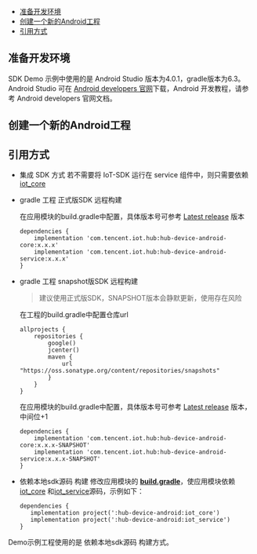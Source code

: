  * [准备开发环境](#准备开发环境)
 * [创建一个新的Android工程](#创建一个新的Android工程)
 * [引用方式](#引用方式)

## 准备开发环境
SDK Demo 示例中使用的是 Android Studio 版本为4.0.1，gradle版本为6.3。
Android Studio 可在 [Android developers 官网](https://developer.android.com/studio)下载，Android 开发教程，请参考 Android developers 官网文档。

## 创建一个新的Android工程

## 引用方式
- 集成 SDK 方式
  若不需要将 IoT-SDK 运行在 service 组件中，则只需要依赖 [iot_core](../../hub-device-android/iot_core)
 -  gradle 工程 正式版SDK 远程构建

    在应用模块的build.gradle中配置，具体版本号可参考 [Latest release](https://github.com/tencentyun/iot-device-java/releases) 版本 
    ``` gr
    dependencies {
        implementation 'com.tencent.iot.hub:hub-device-android-core:x.x.x'
        implementation 'com.tencent.iot.hub:hub-device-android-service:x.x.x'
    }
    ```
 -  gradle 工程 snapshot版SDK 远程构建

    > 建议使用正式版SDK，SNAPSHOT版本会静默更新，使用存在风险

    在工程的build.gradle中配置仓库url
    ``` gr
    allprojects {
        repositories {
            google()
            jcenter()
            maven {
                url "https://oss.sonatype.org/content/repositories/snapshots"
            }
        }
    }
    ```
    在应用模块的build.gradle中配置，具体版本号可参考 [Latest release](https://github.com/tencentyun/iot-device-java/releases) 版本，中间位+1
    ``` gr
    dependencies {
        implementation 'com.tencent.iot.hub:hub-device-android-core:x.x.x-SNAPSHOT'
        implementation 'com.tencent.iot.hub:hub-device-android-service:x.x.x-SNAPSHOT'
    }
    ```
 -  依赖本地sdk源码 构建
    修改应用模块的 **[build.gradle](../../hub-android-demo/build.gradle)**，使应用模块依赖 [iot_core](../../hub-device-android/iot_core) 和[iot_service](../../hub-device-android/iot_service)源码，示例如下：
     ```gr
    dependencies {
        implementation project(':hub-device-android:iot_core')
        implementation project(':hub-device-android:iot_service')
    }
     ```


Demo示例工程使用的是 依赖本地sdk源码 构建方式。
